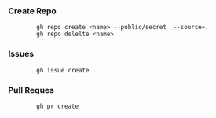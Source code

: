 
### Create Repo
		
			gh repo create <name> --public/secret  --source=.
			gh repo delelte <name>

### Issues
			gh issue create

### Pull Reques
			gh pr create
